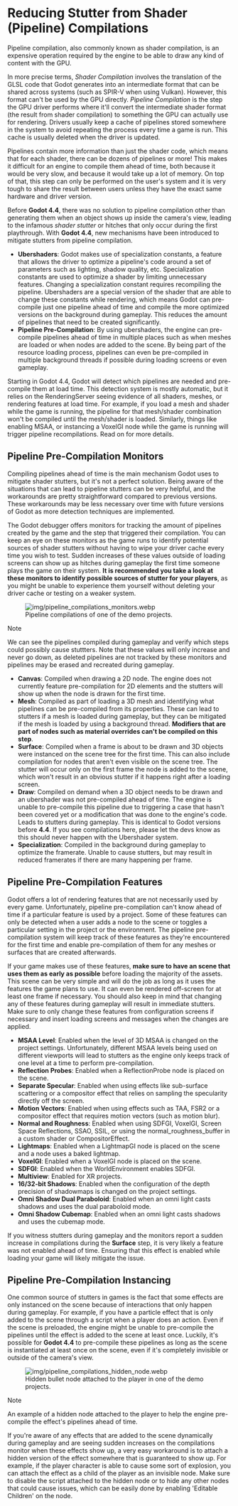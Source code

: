 # Reducing Stutter from Shader (Pipeline) Compilations

Pipeline compilation, also commonly known as shader compilation, is an
expensive operation required by the engine to be able to draw any kind
of content with the GPU.

In more precise terms, *Shader Compilation* involves the translation of
the GLSL code that Godot generates into an intermediate format that can
be shared across systems (such as SPIR-V when using Vulkan). However,
this format can't be used by the GPU directly. *Pipeline Compilation* is
the step the GPU driver performs where it'll convert the intermediate
shader format (the result from shader compilation) to something the GPU
can actually use for rendering. Drivers usually keep a cache of
pipelines stored somewhere in the system to avoid repeating the process
every time a game is run. This cache is usually deleted when the driver
is updated.

Pipelines contain more information than just the shader code, which
means that for each shader, there can be dozens of pipelines or more!
This makes it difficult for an engine to compile them ahead of time,
both because it would be very slow, and because it would take up a lot
of memory. On top of that, this step can only be performed on the user's
system and it is very tough to share the result between users unless
they have the exact same hardware and driver version.

Before **Godot 4.4**, there was no solution to pipeline compilation
other than generating them when an object shows up inside the camera's
view, leading to the infamous *shader stutter* or hitches that only
occur during the first playthrough. With **Godot 4.4**, new mechanisms
have been introduced to mitigate stutters from pipeline compilation.

-   **Ubershaders**: Godot makes use of specialization constants, a
    feature that allows the driver to optimize a pipeline's code around
    a set of parameters such as lighting, shadow quality, etc.
    Specialization constants are used to optimize a shader by limiting
    unnecessary features. Changing a specialization constant requires
    recompiling the pipeline. Ubershaders are a special version of the
    shader that are able to change these constants while rendering,
    which means Godot can pre-compile just one pipeline ahead of time
    and compile the more optimized versions on the background during
    gameplay. This reduces the amount of pipelines that need to be
    created significantly.
-   **Pipeline Pre-Compilation**: By using ubershaders, the engine can
    pre-compile pipelines ahead of time in multiple places such as when
    meshes are loaded or when nodes are added to the scene. By being
    part of the resource loading process, pipelines can even be
    pre-compiled in multiple background threads if possible during
    loading screens or even gameplay.

Starting in Godot 4.4, Godot will detect which pipelines are needed and
pre-compile them at load time. This detection system is mostly
automatic, but it relies on the RenderingServer seeing evidence of all
shaders, meshes, or rendering features at load time. For example, if you
load a mesh and shader while the game is running, the pipeline for that
mesh/shader combination won't be compiled until the mesh/shader is
loaded. Similarly, things like enabling MSAA, or instancing a VoxelGI
node while the game is running will trigger pipeline recompilations.
Read on for more details.

## Pipeline Pre-Compilation Monitors

Compiling pipelines ahead of time is the main mechanism Godot uses to
mitigate shader stutters, but it's not a perfect solution. Being aware
of the situations that can lead to pipeline stutters can be very
helpful, and the workarounds are pretty straightforward compared to
previous versions. These workarounds may be less necessary over time
with future versions of Godot as more detection techniques are
implemented.

The Godot debugger offers monitors for tracking the amount of pipelines
created by the game and the step that triggered their compilation. You
can keep an eye on these monitors as the game runs to identify potential
sources of shader stutters without having to wipe your driver cache
every time you wish to test. Sudden increases of these values outside of
loading screens can show up as hitches during gameplay the first time
someone plays the game on their system. **It is recommended you take a
look at these monitors to identify possible sources of stutter for your
players**, as you might be unable to experience them yourself without
deleting your driver cache or testing on a weaker system.

<figure class="align-center">
<img src="img/pipeline_compilations_monitors.webp"
alt="img/pipeline_compilations_monitors.webp" />
<figcaption>Pipeline compilations of one of the demo
projects.</figcaption>
</figure>

Note

We can see the pipelines compiled during gameplay and verify which steps
could possibly cause stuttters. Note that these values will only
increase and never go down, as deleted pipelines are not tracked by
these monitors and pipelines may be erased and recreated during
gameplay.

-   **Canvas**: Compiled when drawing a 2D node. The engine does not
    currently feature pre-compilation for 2D elements and the stutters
    will show up when the node is drawn for the first time.
-   **Mesh**: Compiled as part of loading a 3D mesh and identifying what
    pipelines can be pre-compiled from its properties. These can lead to
    stutters if a mesh is loaded during gameplay, but they can be
    mitigated if the mesh is loaded by using a background thread.
    **Modifiers that are part of nodes such as material overrides can't
    be compiled on this step**.
-   **Surface**: Compiled when a frame is about to be drawn and 3D
    objects were instanced on the scene tree for the first time. This
    can also include compilation for nodes that aren't even visible on
    the scene tree. The stutter will occur only on the first frame the
    node is added to the scene, which won't result in an obvious stutter
    if it happens right after a loading screen.
-   **Draw**: Compiled on demand when a 3D object needs to be drawn and
    an ubershader was not pre-compiled ahead of time. The engine is
    unable to pre-compile this pipeline due to triggering a case that
    hasn't been covered yet or a modification that was done to the
    engine's code. Leads to stutters during gameplay. This is identical
    to Godot versions before **4.4**. If you see compilations here,
    please let the devs know as this should never happen with the
    Ubershader system.
-   **Specialization**: Compiled in the background during gameplay to
    optimize the framerate. Unable to cause stutters, but may result in
    reduced framerates if there are many happening per frame.

## Pipeline Pre-Compilation Features

Godot offers a lot of rendering features that are not necessarily used
by every game. Unfortunately, pipeline pre-compilation can't know ahead
of time if a particular feature is used by a project. Some of these
features can only be detected when a user adds a node to the scene or
toggles a particular setting in the project or the environment. The
pipeline pre-compilation system will keep track of these features as
they're encountered for the first time and enable pre-compilation of
them for any meshes or surfaces that are created afterwards.

If your game makes use of these features, **make sure to have an scene
that uses them as early as possible** before loading the majority of the
assets. This scene can be very simple and will do the job as long as it
uses the features the game plans to use. It can even be rendered
off-screen for at least one frame if necessary. You should also keep in
mind that changing any of these features during gameplay will result in
immediate stutters. Make sure to only change these features from
configuration screens if necessary and insert loading screens and
messages when the changes are applied.

-   **MSAA Level**: Enabled when the level of 3D MSAA is changed on the
    project settings. Unfortunately, different MSAA levels being used on
    different viewports will lead to stutters as the engine only keeps
    track of one level at a time to perform pre-compilation.
-   **Reflection Probes**: Enabled when a ReflectionProbe node is placed
    on the scene.
-   **Separate Specular**: Enabled when using effects like sub-surface
    scattering or a compositor effect that relies on sampling the
    specularity directly off the screen.
-   **Motion Vectors**: Enabled when using effects such as TAA, FSR2 or
    a compositor effect that requires motion vectors (such as motion
    blur).
-   **Normal and Roughness**: Enabled when using SDFGI, VoxelGI, Screen
    Space Reflections, SSAO, SSIL, or using the
    normal\_roughness\_buffer in a custom shader or CompositorEffect.
-   **Lightmaps**: Enabled when a LightmapGI node is placed on the scene
    and a node uses a baked lightmap.
-   **VoxelGI**: Enabled when a VoxelGI node is placed on the scene.
-   **SDFGI**: Enabled when the WorldEnvironment enables SDFGI.
-   **Multiview**: Enabled for XR projects.
-   **16/32-bit Shadows**: Enabled when the configuration of the depth
    precision of shadowmaps is changed on the project settings.
-   **Omni Shadow Dual Paraboloid**: Enabled when an omni light casts
    shadows and uses the dual paraboloid mode.
-   **Omni Shadow Cubemap**: Enabled when an omni light casts shadows
    and uses the cubemap mode.

If you witness stutters during gameplay and the monitors report a sudden
increase in compilations during the **Surface** step, it is very likely
a feature was not enabled ahead of time. Ensuring that this effect is
enabled while loading your game will likely mitigate the issue.

## Pipeline Pre-Compilation Instancing

One common source of stutters in games is the fact that some effects are
only instanced on the scene because of interactions that only happen
during gameplay. For example, if you have a particle effect that is only
added to the scene through a script when a player does an action. Even
if the scene is preloaded, the engine might be unable to pre-compile the
pipelines until the effect is added to the scene at least once. Luckily,
it's possible for **Godot 4.4** to pre-compile these pipelines as long
as the scene is instantiated at least once on the scene, even if it's
completely invisible or outside of the camera's view.

<figure class="align-center">
<img src="img/pipeline_compilations_hidden_node.webp"
alt="img/pipeline_compilations_hidden_node.webp" />
<figcaption>Hidden bullet node attached to the player in one of the demo
projects.</figcaption>
</figure>

Note

An example of a hidden node attached to the player to help the engine
pre-compile the effect's pipelines ahead of time.

If you're aware of any effects that are added to the scene dynamically
during gameplay and are seeing sudden increases on the compilations
monitor when these effects show up, a very easy workaround is to attach
a hidden version of the effect somewhere that is guaranteed to show up.
For example, if the player character is able to cause some sort of
explosion, you can attach the effect as a child of the player as an
invisible node. Make sure to disable the script attached to the hidden
node or to hide any other nodes that could cause issues, which can be
easily done by enabling 'Editable Children' on the node.
